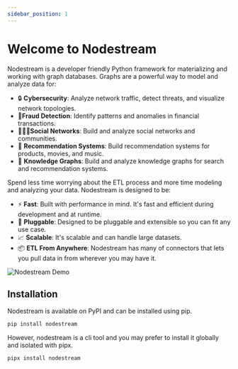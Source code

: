 ```yaml
---
sidebar_position: 1
---
```


# Welcome to Nodestream

Nodestream is a developer friendly Python framework for materializing and working with graph databases.
Graphs are a powerful way to model and analyze data for:

- 🔒 **Cybersecurity**: Analyze network traffic, detect threats, and visualize network topologies.
- 💸**Fraud Detection**: Identify patterns and anomalies in financial transactions.
- 🧑‍🤝‍🧑**Social Networks**: Build and analyze social networks and communities.
- 💸 **Recommendation Systems**: Build recommendation systems for products, movies, and music.
- 🧠 **Knowledge Graphs**: Build and analyze knowledge graphs for search and recommendation systems.

Spend less time worrying about the ETL process and more time modeling and analyzing your data.
Nodestream is designed to be:

- ⚡ **Fast**: Built with performance in mind. It's fast and efficient during development and at runtime.
- 🔌 **Pluggable**: Designed to be pluggable and extensible so you can fit any use case.
- 📈 **Scalable**: It's scalable and can handle large datasets.
- 📦 **ETL From Anywhere**: Nodestream has many of connectors that lets you pull data in from wherever you may have it.

![Nodestream Demo](/images/demo.gif)

## Installation

Nodestream is available on PyPI and can be installed using pip.

```bash
pip install nodestream
```

However, nodestream is a cli tool and you may prefer to install it globally and isolated with pipx.

```bash
pipx install nodestream
```
